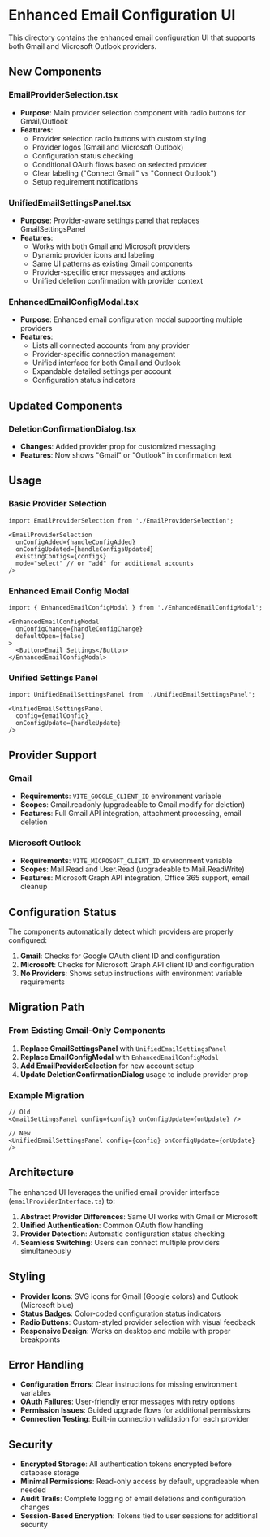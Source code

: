 # Enhanced Email Configuration UI

This directory contains the enhanced email configuration UI that supports both Gmail and Microsoft Outlook providers.

## New Components

### EmailProviderSelection.tsx
- **Purpose**: Main provider selection component with radio buttons for Gmail/Outlook
- **Features**:
  - Provider selection radio buttons with custom styling
  - Provider logos (Gmail and Microsoft Outlook)
  - Configuration status checking
  - Conditional OAuth flows based on selected provider
  - Clear labeling ("Connect Gmail" vs "Connect Outlook")
  - Setup requirement notifications

### UnifiedEmailSettingsPanel.tsx
- **Purpose**: Provider-aware settings panel that replaces GmailSettingsPanel
- **Features**:
  - Works with both Gmail and Microsoft providers
  - Dynamic provider icons and labeling
  - Same UI patterns as existing Gmail components
  - Provider-specific error messages and actions
  - Unified deletion confirmation with provider context

### EnhancedEmailConfigModal.tsx
- **Purpose**: Enhanced email configuration modal supporting multiple providers
- **Features**:
  - Lists all connected accounts from any provider
  - Provider-specific connection management
  - Unified interface for both Gmail and Outlook
  - Expandable detailed settings per account
  - Configuration status indicators

## Updated Components

### DeletionConfirmationDialog.tsx
- **Changes**: Added provider prop for customized messaging
- **Features**: Now shows "Gmail" or "Outlook" in confirmation text

## Usage

### Basic Provider Selection
```tsx
import EmailProviderSelection from './EmailProviderSelection';

<EmailProviderSelection
  onConfigAdded={handleConfigAdded}
  onConfigUpdated={handleConfigsUpdated}
  existingConfigs={configs}
  mode="select" // or "add" for additional accounts
/>
```

### Enhanced Email Config Modal
```tsx
import { EnhancedEmailConfigModal } from './EnhancedEmailConfigModal';

<EnhancedEmailConfigModal
  onConfigChange={handleConfigChange}
  defaultOpen={false}
>
  <Button>Email Settings</Button>
</EnhancedEmailConfigModal>
```

### Unified Settings Panel
```tsx
import UnifiedEmailSettingsPanel from './UnifiedEmailSettingsPanel';

<UnifiedEmailSettingsPanel
  config={emailConfig}
  onConfigUpdate={handleUpdate}
/>
```

## Provider Support

### Gmail
- **Requirements**: `VITE_GOOGLE_CLIENT_ID` environment variable
- **Scopes**: Gmail.readonly (upgradeable to Gmail.modify for deletion)
- **Features**: Full Gmail API integration, attachment processing, email deletion

### Microsoft Outlook
- **Requirements**: `VITE_MICROSOFT_CLIENT_ID` environment variable  
- **Scopes**: Mail.Read and User.Read (upgradeable to Mail.ReadWrite)
- **Features**: Microsoft Graph API integration, Office 365 support, email cleanup

## Configuration Status

The components automatically detect which providers are properly configured:

1. **Gmail**: Checks for Google OAuth client ID and configuration
2. **Microsoft**: Checks for Microsoft Graph API client ID and configuration
3. **No Providers**: Shows setup instructions with environment variable requirements

## Migration Path

### From Existing Gmail-Only Components

1. **Replace GmailSettingsPanel** with `UnifiedEmailSettingsPanel`
2. **Replace EmailConfigModal** with `EnhancedEmailConfigModal`
3. **Add EmailProviderSelection** for new account setup
4. **Update DeletionConfirmationDialog** usage to include provider prop

### Example Migration

```tsx
// Old
<GmailSettingsPanel config={config} onConfigUpdate={onUpdate} />

// New
<UnifiedEmailSettingsPanel config={config} onConfigUpdate={onUpdate} />
```

## Architecture

The enhanced UI leverages the unified email provider interface (`emailProviderInterface.ts`) to:

1. **Abstract Provider Differences**: Same UI works with Gmail or Microsoft
2. **Unified Authentication**: Common OAuth flow handling
3. **Provider Detection**: Automatic configuration status checking
4. **Seamless Switching**: Users can connect multiple providers simultaneously

## Styling

- **Provider Icons**: SVG icons for Gmail (Google colors) and Outlook (Microsoft blue)
- **Status Badges**: Color-coded configuration status indicators
- **Radio Buttons**: Custom-styled provider selection with visual feedback
- **Responsive Design**: Works on desktop and mobile with proper breakpoints

## Error Handling

- **Configuration Errors**: Clear instructions for missing environment variables
- **OAuth Failures**: User-friendly error messages with retry options
- **Permission Issues**: Guided upgrade flows for additional permissions
- **Connection Testing**: Built-in connection validation for each provider

## Security

- **Encrypted Storage**: All authentication tokens encrypted before database storage
- **Minimal Permissions**: Read-only access by default, upgradeable when needed
- **Audit Trails**: Complete logging of email deletions and configuration changes
- **Session-Based Encryption**: Tokens tied to user sessions for additional security